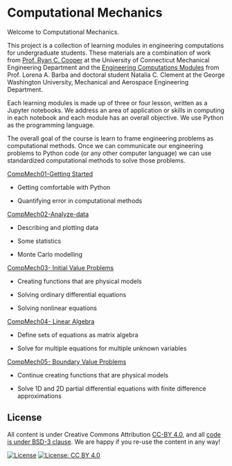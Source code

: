 # Computational Mechanics

Welcome to Computational Mechanics.  

This project is a collection of learning modules in engineering computations for
undergraduate students. These materials are a combination of work from [Prof.
Ryan C. Cooper](https://ryan-c-cooper.uconn.edu) at the University of
Connecticut Mechanical Engineering Department and the [Engineering Computations
Modules](https://github.com/engineersCode/EngComp) from Prof. Lorena A. Barba
and doctoral student Natalia C. Clement at the George Washington University,
Mechanical and Aerospace Engineering Department. 

Each learning modules is made up of three or four lesson, written as a Jupyter
notebooks. We address an area of application or skills in computing in each
notebook and each module has an overall objective. We use Python as the
programming language.

The overall goal of the course is learn to frame engineering problems as
computational methods. Once we can communicate our engineering problems to
Python code (or any other computer language) we can use standardized
computational methods to solve those problems. 

[CompMech01-Getting
Started](https://github.uconn.edu/rcc02007/CompMech01-Getting-started)

- Getting comfortable with Python

- Quantifying error in computational methods

[CompMech02-Analyze-data](https://github.uconn.edu/rcc02007/CompMech02-Analyze-data)

- Describing and plotting data

- Some statistics

- Monte Carlo modelling

[CompMech03- Initial Value
Problems](https://github.uconn.edu/rcc02007/CompMech03-IVPs)

- Creating functions that are physical models

- Solving ordinary differential equations

- Solving nonlinear equations

[CompMech04- Linear
Algebra](https://github.uconn.edu/rcc02007/CompMech04-LinearAlgebra)

- Define sets of equations as matrix algebra

- Solve for multiple equations for multiple unknown variables

[CompMech05- Boundary Value
Problems](https://github.uconn.edu/rcc02007/CompMech05-BVPs)

- Continue creating functions that are physical models

- Solve 1D and 2D partial differential equations with finite difference
  approximations


## License

All content is under Creative Commons Attribution [CC-BY
4.0](https://creativecommons.org/licenses/by/4.0/legalcode.txt), and all [code
is under BSD-3
clause](https://github.uconn.edu/rcc02007/Computational_Mechanics/LICENSE). We are
happy if you re-use the content in any way!

[![License](https://img.shields.io/badge/License-BSD%203--Clause-blue.svg)](https://opensource.org/licenses/BSD-3-Clause)
[![License: CC BY
4.0](https://img.shields.io/badge/License-CC%20BY%204.0-lightgrey.svg)](https://creativecommons.org/licenses/by/4.0/)
